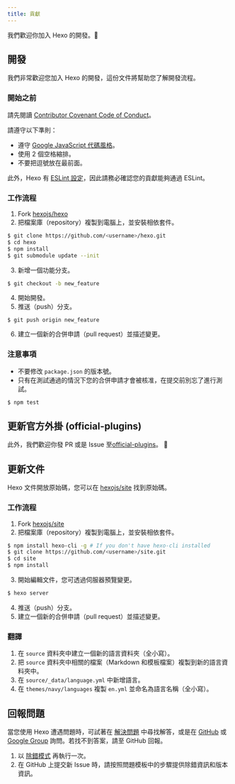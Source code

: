 ```yaml
---
title: 貢獻
---
```


我們歡迎你加入 Hexo 的開發。🤗

## 開發

我們非常歡迎您加入 Hexo 的開發，這份文件將幫助您了解開發流程。

### 開始之前

請先閱讀 [Contributor Covenant Code of Conduct](https://github.com/hexojs/hexo/blob/master/CODE_OF_CONDUCT.md)。

請遵守以下準則：

- 遵守 [Google JavaScript 代碼風格](https://google.github.io/styleguide/jsguide.html)。
- 使用 2 個空格縮排。
- 不要把逗號放在最前面。

此外，Hexo 有 [ESLint 設定](https://github.com/hexojs/eslint-config-hexo)，因此請務必確認您的貢獻能夠通過 ESLint。

### 工作流程

1. Fork [hexojs/hexo]
2. 把檔案庫（repository）複製到電腦上，並安裝相依套件。

```bash
$ git clone https://github.com/<username>/hexo.git
$ cd hexo
$ npm install
$ git submodule update --init
```

3. 新增一個功能分支。

```bash
$ git checkout -b new_feature
```

4. 開始開發。
5. 推送（push）分支。

```
$ git push origin new_feature
```

6. 建立一個新的合併申請（pull request）並描述變更。

### 注意事項

- 不要修改 `package.json` 的版本號。
- 只有在測試通過的情況下您的合併申請才會被核准，在提交前別忘了進行測試。

```bash
$ npm test
```

## 更新官方外掛 (official-plugins)

此外，我們歡迎你發 PR 或是 Issue 至[official-plugins](https://github.com/hexojs)。 🤗

## 更新文件

Hexo 文件開放原始碼，您可以在 [hexojs/site] 找到原始碼。

### 工作流程

1. Fork [hexojs/site]
2. 把檔案庫（repository）複製到電腦上，並安裝相依套件。

```bash
$ npm install hexo-cli -g # If you don't have hexo-cli installed
$ git clone https://github.com/<username>/site.git
$ cd site
$ npm install
```

3. 開始編輯文件，您可透過伺服器預覽變更。

```bash
$ hexo server
```

4. 推送（push）分支。
5. 建立一個新的合併申請（pull request）並描述變更。

### 翻譯

1. 在 `source` 資料夾中建立一個新的語言資料夾（全小寫）。
2. 把 `source` 資料夾中相關的檔案（Markdown 和模板檔案）複製到新的語言資料夾中。
3. 在 `source/_data/language.yml` 中新增語言。
4. 在 `themes/navy/languages` 複製 `en.yml` 並命名為語言名稱（全小寫）。

## 回報問題

當您使用 Hexo 遭遇問題時，可試著在 [解決問題](troubleshooting.html) 中尋找解答，或是在 [GitHub](https://github.com/hexojs/hexo/issues) 或 [Google Group](https://groups.google.com/group/hexo) 詢問。若找不到答案，請至 GitHub 回報。

1. 以 [除錯模式](commands.html#除錯模式) 再執行一次。
2. 在 GitHub 上提交新 Issue 時，請按照問題模板中的步驟提供除錯資訊和版本資訊。

[hexojs/hexo]: https://github.com/hexojs/hexo
[hexojs/site]: https://github.com/hexojs/site
